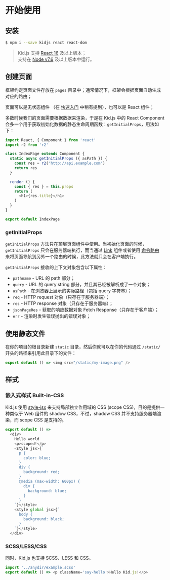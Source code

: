 # 开始使用

## 安装

``` bash
$ npm i --save kidjs react react-dom
```

> Kid.js 支持 [React 16](https://reactjs.org/blog/2017/09/26/react-v16.0.html) 及以上版本；   
> 支持在 [Node v7.6](https://nodejs.org/en/blog/release/v6.14.2/) 及以上版本中运行。

## 创建页面

框架约定页面文件存放在 `pages` 目录中；通常情况下，框架会根据页面自动生成对应的路由；

页面可以是无状态组件 （在 [快速入门](/over-view?id=快速入门) 中稍有提到），也可以是 React 组件；

多数时候我们的页面需要根据数据来渲染，于是在 Kid.js 中的 React Component 会多一个用于获取初始化数据的静态生命周期函数：`getInitialProps`，用法如下：

``` js
import React, { Component } from 'react'
import r2 from 'r2'

class IndexPage extends Component {
  static async getInitialProps ({ asPath }) {
    const res = r2('http://api.example.com')
    return res
  }

  render () {
    const { res } = this.props
    return (
      <h1>{res.title}</h1>
    )
  }
}

export default IndexPage
```

### getInitialProps

`getInitialProps` 方法只在顶层页面组件中使用。当初始化页面的时候，`getInitialProps` 只会在服务器端执行，而当通过 [Link](/components?id=Link) 组件或者使用 [命令路由](/components?id=Router) 来将页面导航到另外一个路由的时候，此方法就只会在客户端执行。

`getInitialProps` 接收的上下文对象包含以下属性：

- `pathname` - URL 的 path 部分；
- `query` - URL 的 query string 部分，并且其已经被解析成了一个对象；
- `asPath` - 在浏览器上展示的实际路径（包括 query 字符串）；
- `req` - HTTP request 对象（只存在于服务器端）；
- `res` - HTTP response 对象（只存在于服务器端）；
- `jsonPageRes` - 获取的响应数据对象 Fetch Response（只存在于客户端）；
- `err` - 渲染时发生错误抛出的错误对象；

## 使用静态文件

在你的项目的根目录新建 `static` 目录，然后你就可以在你的代码通过 `/static/` 开头的路径来引用此目录下的文件：

``` js
export default () => <img src="/static/my-image.png" />
```

## 样式

### 嵌入式样式 Built-in-CSS

Kid.js 使用 [style-jsx](https://github.com/zeit/styled-jsx) 来支持局部独立作用域的 CSS (scope CSS)，目的是提供一种类似于 Web 组件的 shadow CSS，不过，shadow CSS 并不支持服务器端渲染，而 scope CSS 是支持的。

``` js
export default () =>
  <div>
    Hello world
    <p>scoped!</p>
    <style jsx>{`
      p {
        color: blue;
      }
      div {
        background: red;
      }
      @media (max-width: 600px) {
        div {
          background: blue;
        }
      }
    `}</style>
    <style global jsx>{`
      body {
        background: black;
      }
    `}</style>
  </div>
```

### SCSS/LESS/CSS

同时，Kid.js 也支持 SCSS、LESS 和 CSS。

``` js
import '../anydir/example.scss'
export default () => <p className='say-hello'>Hello Kid.js!</p>
```